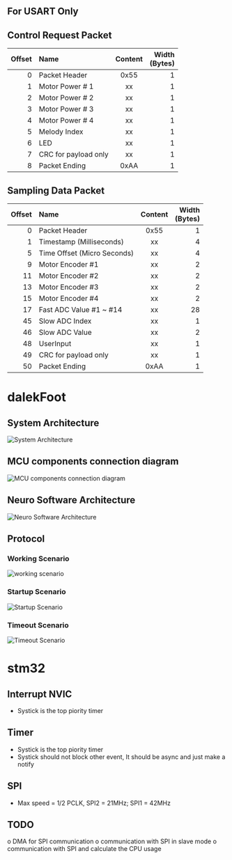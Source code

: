 ## For USART Only

## Control Request Packet
Offset | Name | Content | Width<br />(Bytes)
-:|:-|:-:|-:
0 | Packet Header | 0x55 | 1
1 | Motor Power # 1 | xx | 1
2 | Motor Power # 2 | xx | 1
3 | Motor Power # 3 | xx | 1
4 | Motor Power # 4 | xx | 1
5 | Melody Index | xx | 1
6 | LED | xx | 1
7 | CRC for payload only | xx | 1
8 | Packet Ending | 0xAA | 1

## Sampling Data Packet

Offset | Name | Content | Width<br />(Bytes)
-:|:-|:-:|-:
0 | Packet Header | 0x55 | 1
1 | Timestamp (Milliseconds) | xx | 4
5 | Time Offset (Micro Seconds) | xx | 4
9 | Motor Encoder #1 | xx | 2
11 | Motor Encoder #2 | xx | 2
13 | Motor Encoder #3 | xx | 2
15 | Motor Encoder #4 | xx | 2
17 | Fast ADC Value #1 ~ #14 | xx | 28
45 | Slow ADC Index | xx | 1
46 | Slow ADC Value | xx | 2
48 | UserInput | xx | 1
49 | CRC for payload only | xx  | 1
50 | Packet Ending | 0xAA | 1


# dalekFoot
## System Architecture
![System Architecture](images/architecture.png?raw=true)

## MCU components connection diagram
![MCU components connection diagram](images/diagram.png?raw=true)

## Neuro Software Architecture
![Neuro Software Architecture](images/neuro.png?raw=true)

## Protocol
### Working Scenario
![working scenario](images/working_scenario.png)
### Startup Scenario
![Startup Scenario](images/startup_scenario.png)
### Timeout Scenario
![Timeout Scenario](images/timeout_scenario.png)


# stm32

## Interrupt NVIC

* Systick is the top piority timer

## Timer

* Systick is the top piority timer
* Systick should not block other event, It should be async and just make a notify

## SPI

* Max speed = 1/2 PCLK, SPI2 = 21MHz; SPI1 = 42MHz

## TODO

o DMA for SPI communication
o communication with SPI in slave mode
o communication with SPI and calculate the CPU usage




